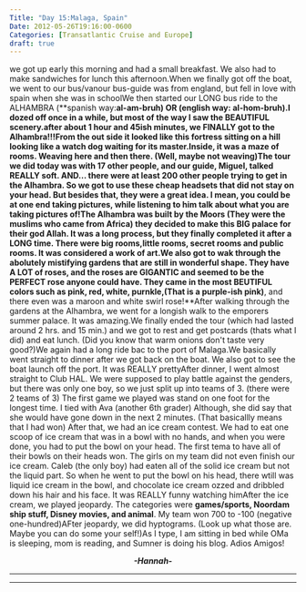 ```yaml
---
Title: "Day 15:Malaga, Spain"
Date: 2012-05-26T19:16:00-0600
Categories: [Transatlantic Cruise and Europe]
draft: true
---
```


we got up early this morning and had a small breakfast. We also had to
make sandwiches for lunch this afternoon.When we finally got off the
boat, we went to our bus/vanour bus-guide was from england, but fell in
love with spain when she was in schoolWe then started our LONG bus ride
to the ALHAMBRA (**spanish way:**al-am-bruh) OR (**english way:**
al-hom-bruh).I dozed off once in a while, but most of the way I saw the
BEAUTIFUL scenery.after about 1 hour and 45ish minutes, we FINALLY got
to the Alhambra!!!From the out side it looked like this fortress sitting
on a hill looking like a watch dog waiting for its master.Inside, it was
a maze of rooms. Weaving here and then there. (Well, maybe not
weaving)The tour we did today was with 17 other people, and our guide,
Miguel, talked REALLY soft. AND... there were at least 200 other people
trying to get in the Alhambra. So we got to use these cheap headsets
that did not stay on your head. But besides that, they were a great
idea. I mean, you could be at one end taking pictures, while listening
to him talk about what you are taking pictures of!The Alhambra was built
by the Moors (They were the muslims who came from Africa) they decided
to make this BIG palace for their god Allah. It was a long process, but
they finally completed it after a LONG time. There were big rooms,little
rooms, secret rooms and public rooms. It was considered a work of art.We
also got to wak through the abolutely mistifying gardens that are still
in wonderful shape. They have A LOT of roses, and the roses are GIGANTIC
and seemed to be the PERFECT rose anyone could have. They came in the
most BEUTIFUL colors such as **pink, red, white, purnkle,**(That is a
purple-ish pink)**, and there even was a maroon and white swirl
rose!**After walking through the gardens at the Alhambra, we went for a
longish walk to the emporers summer palace. It was amazing.We finally
ended the tour (which had lasted around 2 hrs. and 15 min.) and we got
to rest and get postcards (thats what I did) and eat lunch. (Did you
know that warm onions don't taste very good?)We again had a long ride
bac to the port of Malaga.We basically went straight to dinner after we
got back on the boat. We also got to see the boat launch off the port.
It was REALLY prettyAfter dinner, I went almost straight to Club HAL. We
were supposed to play battle against the genders, but there was only one
boy, so we just split up into teams of 3. (there were 2 teams of 3) The
first game we played was stand on one foot for the longest time. I tied
with Ava (another 6th grader) Although, she did say that she would have
gone down in the next 2 minutes. (That basicallly means that I had won)
After that, we had an ice cream contest. We had to eat one scoop of ice
cream that was in a bowl with no hands, and when you were done, you had
to put the bowl on your head. The first tema to have all of their bowls
on their heads won. The girls on my team did not even finish our ice
cream. Caleb (the only boy) had eaten all of the solid ice cream but not
the liquid part. So when he went to put the bowl on his head, there
wtill was liquid ice cream in the bowl, and chocolate ice cream ozzed
and dribbled down his hair and his face. It was REALLY funny watching
himAfter the ice cream, we played jeopardy. The categories were
**games/sports, Noordam ship stuff, Disney movies, and animal**. My team
won 700 to -100 (negative one-hundred)AFter jeopardy, we did hyptograms.
(Look up what those are. Maybe you can do some your self!)As I type, I
am sitting in bed while OMa is sleeping, mom is reading, and Sumner is
doing his blog. Adios Amigos!

  

<div align="CENTER">

***-Hannah-***

</div>

***  
***
